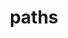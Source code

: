 ---
directive_id: 'paths'
title: 'paths'
values_markdown: |
  Values of all columns to be captured as strings.
description_markdown: |
  Defines the column numbers with values to be captured as translatable strings. For multilingual translations import it defines a column and locale.
  
  **Format:**
  
  For uploading original file:  
  Comma-separated list of column numbers.
  `# smartling.paths=1,2`
  
  For multi-language imports:  
  Comma-separated list of column/locale pairs
  `# smartling.paths=1/[LocaleID],2/[LocaleID]`
  
examples:
    - type: csv
      code_single_line: 'smartling.paths=2,3'
      description_markdown: Specifies that columns 2 and 3 of the uploaded CSV file should be ingested as translatable strings.
    - type: csv
      code_single_line: 'smartling.paths=2/es-ES,3/fr-FR'
      description_markdown: When importing translations, specifies that column 2 contains Spanish-SPAIN translations and column 3 contains French-FRANCE translations.
        
---